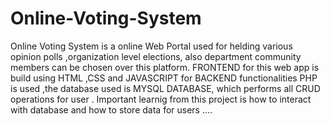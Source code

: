 # Online-Voting-System

Online Voting System is a online Web Portal used for helding various opinion polls ,organization level elections, also department community members can be chosen over this platform. FRONTEND for this web app is build using HTML ,CSS and JAVASCRIPT for BACKEND functionalities PHP is used ,the database used is MYSQL DATABASE, which performs all CRUD operations for user .
Important learnig from this project is how to interact with database and how to store data for users ....